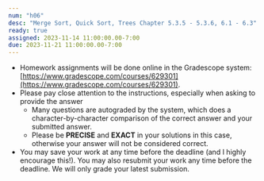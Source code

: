 ```yaml
---
num: "h06"
desc: "Merge Sort, Quick Sort, Trees Chapter 5.3.5 - 5.3.6, 6.1 - 6.3"
ready: true
assigned: 2023-11-14 11:00:00.00-7:00
due: 2023-11-21 11:00:00.00-7:00
---
```


* Homework assignments will be done online in the Gradescope system: [https://www.gradescope.com/courses/629301](https://www.gradescope.com/courses/629301).
* Please pay close attention to the instructions, especially when asking to provide the answer
	* Many questions are autograded by the system, which does a character-by-character comparison of the correct answer and your submitted answer.
	* Please be **PRECISE** and **EXACT** in your solutions in this case, otherwise your answer will not be considered correct.
* You may save your work at any time before the deadline (and I highly encourage this!). You may also resubmit your work any time before the deadline. We will only grade your latest submission.
